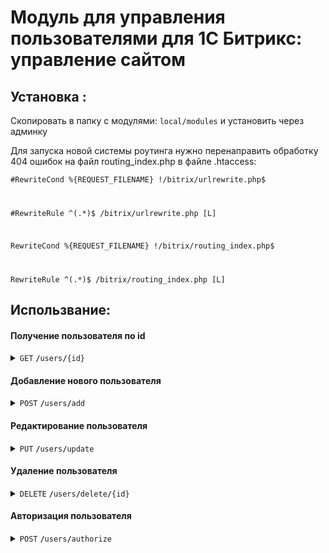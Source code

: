 # Модуль для управления пользователями для 1С Битрикс: управление сайтом
## Установка :
Скопировать  в папку с модулями:
`local/modules` и установить через админку

Для запуска новой системы роутинга нужно перенаправить обработку 404 ошибок на файл routing_index.php в файле .htaccess:

<code>#RewriteCond %{REQUEST_FILENAME} !/bitrix/urlrewrite.php$

#RewriteRule ^(.*)$ /bitrix/urlrewrite.php [L]

RewriteCond %{REQUEST_FILENAME} !/bitrix/routing_index.php$

RewriteRule ^(.*)$ /bitrix/routing_index.php [L]</code>

## Использвание:
#### Получение пользователя по id

<details>
 <summary><code>GET</code>  <code><b>/</b>users<b>/</b>{id}</code></summary>

##### Parameters

> | name              |  type     | data type      | description                         |
> |-------------------|-----------|----------------|-------------------------------------|
> | `id` |  required | int    |     id of user    |

##### Responses

> | http code     | content-type                      | response                                                            |
> |---------------|-----------------------------------|---------------------------------------------------------------------|
> | `200`         | `application/json`        | json object  |
</details>

#### Добавление нового пользователя

<details>
 <summary><code>POST</code> <code><b>/</b>users<b>/</b>add</code></summary>

##### Parameters

> | name              |  type     | data type      | description                         |
> |-------------------|-----------|----------------|-------------------------------------|
> | `login` |  required | int    |     login   |
> | `email` |  required | int    |     email    |
> | `password` |  required | int    |     password   |
> | `name` |            | int    |     name    |
> | `last_name` |       | int    |     last name     |

##### Responses

> | http code     | content-type                      | response                                                            |
> |---------------|-----------------------------------|---------------------------------------------------------------------|
> | `200`         | `application/json`        | id of created user                                |
> | `400`         | `application/json`        | error message                               |

</details>

#### Редактирование пользователя

<details>
 <summary><code>PUT</code> <code><b>/</b>users<b>/</b>update</code>
 </summary>

##### Parameters

> | name              |  type     | data type      | description                         |
> |-------------------|-----------|----------------|-------------------------------------|
> | `id` |  required | int    |     id of user   |
> | `login` |  required | int    |     login   |
> | `email` |  required | int    |     email    |
> | `password` |  required | int    |     password   |
> | `name` |            | int    |     name    |
> | `last_name` |       | int    |     last name     |

##### Responses

> | http code     | content-type                      | response                                                            |
> |---------------|-----------------------------------|---------------------------------------------------------------------|
> | `200`         | `application/json`        | success message                              |
> | `400`         | `application/json`        | error message                               |

</details>

#### Удаление пользователя

<details>
 <summary><code>DELETE</code> <code><b>/</b>users<b>/</b>delete<b>/</b>{id}</code>
 </summary>

##### Parameters

> | name              |  type     | data type      | description                         |
> |-------------------|-----------|----------------|-------------------------------------|
> | `id` |  required | int    |     id of user   |

##### Responses

> | http code     | content-type                      | response                                                            |
> |---------------|-----------------------------------|---------------------------------------------------------------------|
> | `200`         | `application/json`        | success message                              |
> | `400`         | `application/json`        | error message                               |

</details>

#### Авторизация пользователя

<details>
 <summary><code>POST</code> <code><b>/</b>users<b>/</b>authorize</code>
 </summary>

##### Parameters

> | name              |  type     | data type      | description                         |
> |-------------------|-----------|----------------|-------------------------------------|
> | `id` |  required | int    |     id of user   |
> | `groups` |  required | int    |     groups to add the user to   |

##### Responses

> | http code     | content-type                      | response                                                            |
> |---------------|-----------------------------------|---------------------------------------------------------------------|
> | `200`         | `application/json`        | success message                              |
> | `400`         | `application/json`        | error message                               |

</details>
